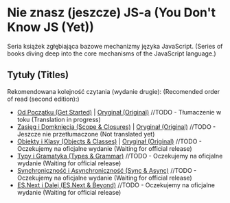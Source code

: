 # Nie znasz (jeszcze) JS-a (You Don't Know JS (Yet))

Seria książek zgłębiająca bazowe mechanizmy języka JavaScript. (Series of books diving deep into the core mechanisms of the JavaScript language.)

## Tytuły (Titles)
Rekomendowana kolejność czytania (wydanie drugie): (Recomended order of read (second edition):)

- [Od Początku (Get Started)](get-started/README.md) | [Oryginał (Original)](https://github.com/getify/You-Dont-Know-JS/blob/2nd-ed/get-started/README.md) //TODO - Tłumaczenie w toku (Translation in progress)
- [Zasięg i Domknięcia (Scope & Closures)](scope-closures/README.md) | [Oryginał (Original)](https://github.com/getify/You-Dont-Know-JS/blob/2nd-ed/scope-closures/README.md) //TODO - Jeszcze nie przetłumaczone (Not translated yet)
- [Obiekty i Klasy (Objects & Classes)](objects-classes/README.md) | [Oryginał (Original)](https://github.com/getify/You-Dont-Know-JS/blob/2nd-ed/objects-classes/README.md) //TODO - Oczekujemy na oficjalne wydanie (Waiting for official release)
- [Typy i Gramatyka (Types & Grammar)](types-grammar/README.md) //TODO - Oczekujemy na oficjalne wydanie (Waiting for official release)
- [Synchroniczność i Asynchroniczność (Sync & Async)](sync-async/README.md) //TODO - Oczekujemy na oficjalne wydanie (Waiting for official release)
- [ES.Next i Dalej (ES.Next & Beyond)](esnext-beyond/README.md) //TODO - Oczekujemy na oficjalne wydanie (Waiting for official release)
